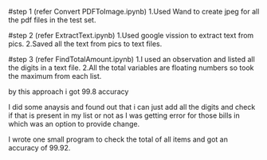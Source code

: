 #step 1 (refer Convert PDFToImage.ipynb)
1.Used Wand to create jpeg for all the pdf files in the test set.

#step 2 (refer ExtractText.ipynb)
1.Used google vission to extract text from pics.
2.Saved all the text from pics to text files.

#step 3 (refer FindTotalAmount.ipynb)
1.I used an observation and listed all the digits in a text file.
2.All the total variables are floating numbers so took the maximum from each list.


 by this approach i got 99.8 accuracy 

I did some anaysis and found out that i can just add all the digits and check if that is present in my list or not
as I was getting error for those bills in which was an option to provide change.

I wrote one small program to check the total of all items and got an accuracy of 99.92.
